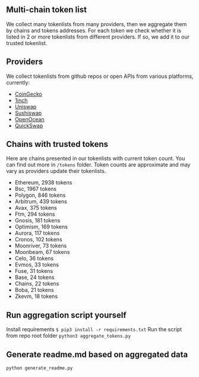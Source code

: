 
## Multi-chain token list 
We collect many tokenlists from many providers, then we aggregate them by chains and tokens addresses. 
For each token we check whether it is listed in 2 or more tokenlists from different providers. If so, 
we add it to our trusted tokenlist.

## Providers
We collect tokenlists from github repos or open APIs from various platforms, currently:
- [CoinGecko](https://www.coingecko.com/)
- [1inch](https://app.1inch.io/)
- [Uniswap](https://uniswap.org/)
- [Sushiswap](https://www.sushi.com/)
- [OpenOcean](https://openocean.finance/)
- [QuickSwap](https://quickswap.exchange/#/swap)

## Chains with trusted tokens
Here are chains presented in our tokenlists with current token count. You can find out more in `/tokens` folder.
Token counts are approximate and may vary as providers update their tokenlists.
- Ethereum, 2938 tokens
- Bsc, 1967 tokens
- Polygon, 846 tokens
- Arbitrum, 439 tokens
- Avax, 375 tokens
- Ftm, 294 tokens
- Gnosis, 181 tokens
- Optimism, 169 tokens
- Aurora, 117 tokens
- Cronos, 102 tokens
- Moonriver, 73 tokens
- Moonbeam, 67 tokens
- Celo, 36 tokens
- Evmos, 33 tokens
- Fuse, 31 tokens
- Base, 24 tokens
- Chains, 22 tokens
- Boba, 21 tokens
- Zkevm, 18 tokens

## Run aggregation script yourself
Install requirements
```$ pip3 install -r requirements.txt```
Run the script from repo root folder
```python3 aggregate_tokens.py```
## Generate readme.md based on aggregated data
```bash
python generate_readme.py
```
